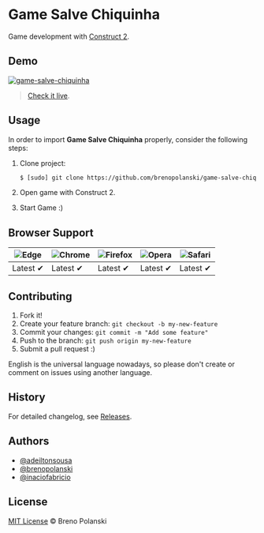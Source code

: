 # Game Salve Chiquinha

Game development with [Construct 2](https://www.scirra.com).

## Demo

[![game-salve-chiquinha](https://raw.github.com/brenopolanski/game-salve-chiquinha/gh-assets/game-salve-chiquinha.jpg)](http://brenopolanski.github.io/game-salve-chiquinha/)

> [Check it live](http://brenopolanski.github.io/game-salve-chiquinha/).

## Usage

In order to import **Game Salve Chiquinha** properly, consider the following steps:

1. Clone project:

   ```html
   $ [sudo] git clone https://github.com/brenopolanski/game-salve-chiquinha
   ```

2. Open game with Construct 2.

3. Start Game :)

## Browser Support

| ![Edge](https://raw.githubusercontent.com/alrra/browser-logos/master/src/edge/edge_48x48.png) | ![Chrome](https://raw.githubusercontent.com/alrra/browser-logos/master/src/chrome/chrome_48x48.png) | ![Firefox](https://raw.githubusercontent.com/alrra/browser-logos/master/src/firefox/firefox_48x48.png) | ![Opera](https://raw.githubusercontent.com/alrra/browser-logos/master/src/opera/opera_48x48.png) | ![Safari](https://raw.githubusercontent.com/alrra/browser-logos/master/src/safari/safari_48x48.png) |
| --------------------------------------------------------------------------------------------- | --------------------------------------------------------------------------------------------------- | ------------------------------------------------------------------------------------------------------ | ------------------------------------------------------------------------------------------------ | --------------------------------------------------------------------------------------------------- |
| Latest ✔                                                                                      | Latest ✔                                                                                            | Latest ✔                                                                                               | Latest ✔                                                                                         | Latest ✔                                                                                            |

## Contributing

1. Fork it!
2. Create your feature branch: `git checkout -b my-new-feature`
3. Commit your changes: `git commit -m "Add some feature"`
4. Push to the branch: `git push origin my-new-feature`
5. Submit a pull request :)

English is the universal language nowadays, so please don't create or comment on issues using another language.

## History

For detailed changelog, see [Releases](https://github.com/brenopolanski/game-salve-chiquinha/releases).

## Authors

- [@adeiltonsousa](https://github.com/adeiltonsousa)
- [@brenopolanski](https://github.com/brenopolanski)
- [@inaciofabricio](https://github.com/inaciofabricio)

## License

[MIT License](https://brenopolanski.mit-license.org/) © Breno Polanski
